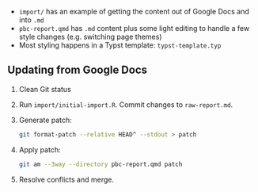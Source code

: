 -   `import/` has an example of getting the content out of Google Docs and into `.md`
-   `pbc-report.qmd` has `.md` content plus some light editing to handle a few style changes (e.g. switching page themes)
-   Most styling happens in a Typst template: `typst-template.typ`

## Updating from Google Docs

1.  Clean Git status

2.  Run `import/initial-import.R`. Commit changes to `raw-report.md`.

3.  Generate patch:

    ``` bash
    git format-patch --relative HEAD^ --stdout > patch
    ```

4.  Apply patch:

    ``` bash
    git am --3way --directory pbc-report.qmd patch
    ```

5.  Resolve conflicts and merge.